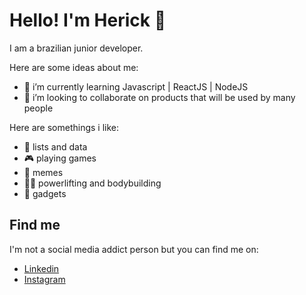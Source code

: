 # Hello! I'm Herick 👋

I am a brazilian junior developer.

Here are some ideas about me:

- 🌱 i’m currently learning Javascript | ReactJS | NodeJS 
- 👯 i’m looking to collaborate on products that will be used by many people 


Here are somethings i like:

- :page_with_curl: lists and data 
- :video_game: playing games 
- :see_no_evil: memes 
- :weight_lifting_man: powerlifting and bodybuilding 
- :iphone: gadgets 

## Find me

I'm not a social media addict person but you can find me on:

- [Linkedin](https://www.linkedin.com/in/herick-motta-aa2142167/)
- [Instagram](https://www.instagram.com/herick.motta/)

